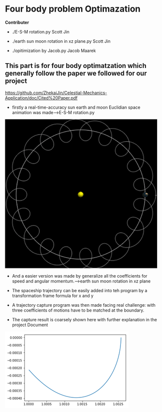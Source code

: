 # Four body problem Optimazation

**Contributer**  

* ./E-S-M rotation.py Scott Jin

* ./earth sun moon rotation in xz plane.py Scott Jin

* ./opitimization by Jacob.py  Jacob Maarek

## This part is for four body optimatzation which generally follow the paper we followed for our project 

https://github.com/ZhekaiJin/Celestial-Mechanics-Application/doc/Cited%20Paper.pdf

* firstly a real-time-accuracy sun earth and moon Euclidian space animation was made-->E-S-M rotation.py

![alt tag](https://github.com/ZhekaiJin/Celestial-Mechanics-Application/blob/master/src/Presentation/show.png)

* And a easier version was made by generalize all the coefficients for speed and angular momentum.-->earth sun moon rotation in xz plane

* The spaceship trajectory can be easily added into teh program by a transformation frame formula for x and y 

* A trajectory capture program was then made facing real challenge: with three coefficients of motions have to be matched at the boundary.

* The capture result is coarsely shown here with further explanation in the project Document 

![alt tag](https://github.com/ZhekaiJin/Celestial-Mechanics-Application/blob/master/src/Optimazation%20in%20four%20body%20system/output.png) 
